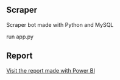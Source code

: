 ## Scraper
Scraper bot made with Python and MySQL

run app.py

## Report
[Visit the report made with Power BI](https://julian4u0.github.io/Finca_Scraper/)
